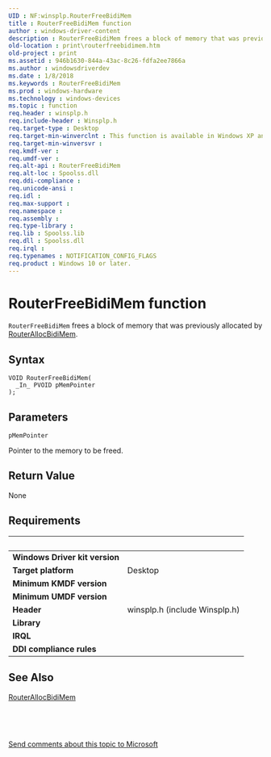 ```yaml
---
UID : NF:winsplp.RouterFreeBidiMem
title : RouterFreeBidiMem function
author : windows-driver-content
description : RouterFreeBidiMem frees a block of memory that was previously allocated by RouterAllocBidiMem.
old-location : print\routerfreebidimem.htm
old-project : print
ms.assetid : 946b1630-844a-43ac-8c26-fdfa2ee7866a
ms.author : windowsdriverdev
ms.date : 1/8/2018
ms.keywords : RouterFreeBidiMem
ms.prod : windows-hardware
ms.technology : windows-devices
ms.topic : function
req.header : winsplp.h
req.include-header : Winsplp.h
req.target-type : Desktop
req.target-min-winverclnt : This function is available in Windows XP and later operating systems.
req.target-min-winversvr : 
req.kmdf-ver : 
req.umdf-ver : 
req.alt-api : RouterFreeBidiMem
req.alt-loc : Spoolss.dll
req.ddi-compliance : 
req.unicode-ansi : 
req.idl : 
req.max-support : 
req.namespace : 
req.assembly : 
req.type-library : 
req.lib : Spoolss.lib
req.dll : Spoolss.dll
req.irql : 
req.typenames : NOTIFICATION_CONFIG_FLAGS
req.product : Windows 10 or later.
---
```



# RouterFreeBidiMem function
<code>RouterFreeBidiMem</code> frees a block of memory that was previously allocated by <a href="..\winsplp\nf-winsplp-routerallocbidimem.md">RouterAllocBidiMem</a>.

## Syntax

````
VOID RouterFreeBidiMem(
  _In_ PVOID pMemPointer
);
````

## Parameters

`pMemPointer`

Pointer to the memory to be freed.


## Return Value

None


## Requirements
| &nbsp; | &nbsp; |
| ---- |:---- |
| **Windows Driver kit version** |  |
| **Target platform** | Desktop |
| **Minimum KMDF version** |  |
| **Minimum UMDF version** |  |
| **Header** | winsplp.h (include Winsplp.h) |
| **Library** |  |
| **IRQL** |  |
| **DDI compliance rules** |  |

## See Also

<dl>
<dt>
<a href="..\winsplp\nf-winsplp-routerallocbidimem.md">RouterAllocBidiMem</a>
</dt>
</dl>
 

 

<a href="mailto:wsddocfb@microsoft.com?subject=Documentation%20feedback [print\print]:%20RouterFreeBidiMem function%20 RELEASE:%20(1/8/2018)&amp;body=%0A%0APRIVACY STATEMENT%0A%0AWe use your feedback to improve the documentation. We don't use your email address for any other purpose, and we'll remove your email address from our system after the issue that you're reporting is fixed. While we're working to fix this issue, we might send you an email message to ask for more info. Later, we might also send you an email message to let you know that we've addressed your feedback.%0A%0AFor more info about Microsoft's privacy policy, see http://privacy.microsoft.com/en-us/default.aspx." title="Send comments about this topic to Microsoft">Send comments about this topic to Microsoft</a>